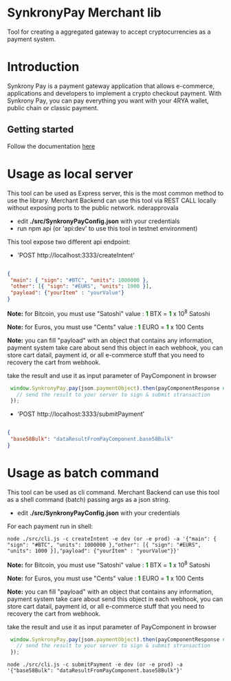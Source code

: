 # SynkronyPay Merchant lib

Tool for creating a aggregated gateway to accept cryptocurrencies as a payment system.
# Introduction

Synkrony Pay is a payment gateway application that allows e-commerce, applications and developers to implement a crypto checkout payment. 
With Synkrony Pay, you can pay everything you want with your 4RYA wallet, public chain or classic payment.
## Getting started

Follow the documentation [here](https://affidaty-s-p-a.gitbook.io/synkrony-pay/)

# Usage as local server

This tool can be used as Express server, this is the most common method to use the library.
Merchant Backend can use this tool via REST CALL locally without exposing ports to the public network.
nderapprovala
- edit **./src/SynkronyPayConfig.json** with your credentials
- run npm api (or 'api:dev' to use this tool in testnet environment)

This tool expose two different api endpoint:

 - 'POST http://localhost:3333/createIntent'

 ```json 

{
  "main": { "sign": "#BTC", "units": 1000000 },
  "other": [{ "sign": "#EURS", "units": 1000 }],
  "payload": {"yourItem" : "yourValue"}
}

```


**Note:** for Bitcoin, you must use "Satoshi" value : <span style="color:green">**1**</span> BTX = <span style="color:green">**1**</span> x 10<sup>8</sup> Satoshi

**Note:** for Euros, you must use "Cents" value : <span style="color:green">**1**</span> EURO = <span style="color:green">**1**</span> x 100 Cents

**Note:** you can fill "payload" with an object that contains any information, payment system take care about send this object in each webhook, you can store cart datail, payment id, or all e-commerce stuff that you need to recovery the cart from webhook.

take the result and use it as input parameter of PayComponent in browser

```javascript
 window.SynkronyPay.pay(json.paymentObject).then(payComponentResponse => {
   // send the result to your server to sign & submit stransaction
 });
```

- 'POST http://localhost:3333/submitPayment'

 ```json 

{
  "base58Bulk": "dataResultFromPayComponent.base58Bulk"
}

```

# Usage as batch command

This tool can be used as cli command.
Merchant Backend can use this tool as a shell command (batch) passing args as a json string.

- edit **./src/SynkronyPayConfig.json** with your credentials

For each payment run in shell:
```shell
node ./src/cli.js -c createIntent -e dev (or -e prod) -a '{"main": { "sign": "#BTC", "units": 1000000 },"other": [{ "sign": "#EURS", "units": 1000 }],"payload": {"yourItem" : "yourValue"}}'
```


**Note:** for Bitcoin, you must use "Satoshi" value : <span style="color:green">**1**</span> BTX = <span style="color:green">**1**</span> x 10<sup>8</sup> Satoshi

**Note:** for Euros, you must use "Cents" value : <span style="color:green">**1**</span> EURO = <span style="color:green">**1**</span> x 100 Cents

**Note:** you can fill "payload" with an object that contains any information, payment system take care about send this object in each webhook, you can store cart datail, payment id, or all e-commerce stuff that you need to recovery the cart from webhook.


take the result and use it as input parameter of PayComponent in browser

```javascript
 window.SynkronyPay.pay(json.paymentObject).then(payComponentResponse => {
   // send the result to your server to sign & submit stransaction
 });
```


```shell
node ./src/cli.js -c submitPayment -e dev (or -e prod) -a '{"base58Bulk": "dataResultFromPayComponent.base58Bulk"}'
```







